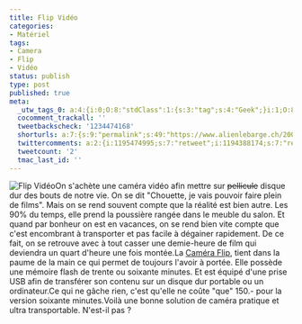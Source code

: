 ```yaml
---
title: Flip Vidéo
categories:
- Matériel
tags:
- Camera
- Flip
- Vidéo
status: publish
type: post
published: true
meta:
  _utw_tags_0: a:4:{i:0;O:8:"stdClass":1:{s:3:"tag";s:4:"Geek";}i:1;O:8:"stdClass":1:{s:3:"tag";s:9:"Matériel";}i:2;O:8:"stdClass":1:{s:3:"tag";s:11:"Technologie";}i:3;O:8:"stdClass":1:{s:3:"tag";s:6:"Vidéo";}}
  cocomment_trackall: ''
  tweetbackscheck: '1234474168'
  shorturls: a:7:{s:9:"permalink";s:49:"https://www.alienlebarge.ch/2007/06/26/flip-video/";s:7:"tinyurl";s:25:"https://tinyurl.com/aeo3u3";s:4:"isgd";s:17:"https://is.gd/izxp";s:5:"bitly";s:20:"https://bit.ly/182d6v";s:5:"snipr";s:22:"https://snipr.com/be50c";s:5:"snurl";s:22:"https://snurl.com/be50c";s:7:"snipurl";s:24:"https://snipurl.com/be50c";}
  twittercomments: a:2:{i:1195474995;s:7:"retweet";i:1194388174;s:7:"retweet";}
  tweetcount: '2'
  tmac_last_id: ''
---
```

 <img src="https://dlgjp9x71cipk.cloudfront.net/2007/06/flipvideo.png" alt="Flip Vidéo" />On s'achète une caméra vidéo afin mettre sur <strike>pellicule</strike> disque dur des bouts de notre vie. On se dit "Chouette, je vais pouvoir faire plein de films". Mais on se rend souvent compte que la réalité est bien autre. Les 90% du temps, elle prend la poussière rangée dans le meuble du salon. Et quand par bonheur on est en vacances, on se rend bien vite compte que c'est encombrant à transporter et pas facile à dégainer rapidement. De ce fait, on se retrouve avec à tout casser une demie-heure de film qui deviendra un quart d'heure une fois montée.La <a href="https://www.theflip.com/" title="Le site The Flip">Caméra Flip</a>, tient dans la paume de la main ce qui permet de toujours l'avoir à portée. Elle possède une mémoire flash de trente ou soixante minutes. Et est équipé d'une prise USB afin de transférer son contenu sur un disque dur portable ou un ordinateur.Ce qui ne gâche rien, c'est qu'elle ne coûte "que" 150.- pour la version soixante minutes.Voilà une bonne solution de caméra pratique et ultra transportable. N'est-il pas ?
